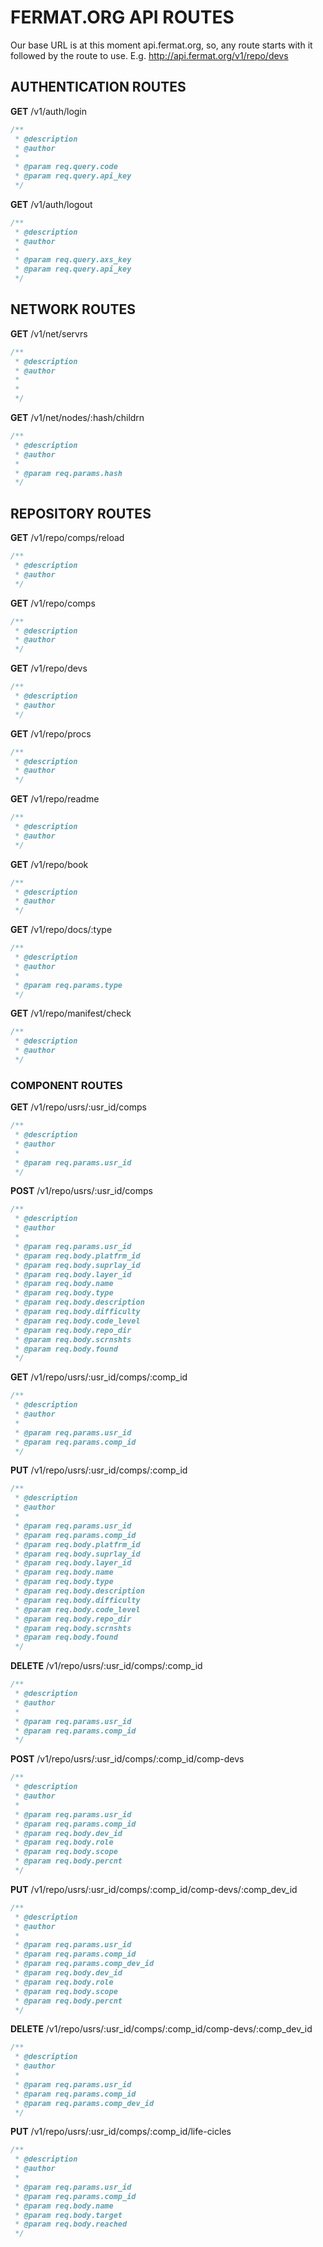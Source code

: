 # FERMAT.ORG API ROUTES

Our base URL is at this moment api.fermat.org, so, any route starts with it followed by the route to use. E.g. http://api.fermat.org/v1/repo/devs

## AUTHENTICATION ROUTES

**GET** /v1/auth/login
```javascript
/**
 * @description 
 * @author
 *
 * @param req.query.code
 * @param req.query.api_key
 */
```


**GET** /v1/auth/logout
```javascript
/**
 * @description 
 * @author
 *
 * @param req.query.axs_key
 * @param req.query.api_key
 */
 ```



## NETWORK ROUTES

**GET** /v1/net/servrs
```javascript
/**
 * @description
 * @author
 *
 * 
 */
 ```


**GET** /v1/net/nodes/:hash/childrn
```javascript
/**
 * @description
 * @author
 *
 * @param req.params.hash
 */
 ```



## REPOSITORY ROUTES

**GET** /v1/repo/comps/reload
```javascript
/**
 * @description
 * @author 
 */
 ```


**GET** /v1/repo/comps
```javascript
/**
 * @description
 * @author
 */
 ```


**GET** /v1/repo/devs
```javascript
/**
 * @description
 * @author
 */
 ```


**GET** /v1/repo/procs
```javascript
/**
 * @description
 * @author
 */
 ```


**GET** /v1/repo/readme
```javascript
/**
 * @description
 * @author
 */
 ```


**GET** /v1/repo/book
```javascript
/**
 * @description
 * @author
 */
 ```


**GET** /v1/repo/docs/:type
```javascript
/**
 * @description
 * @author
 *
 * @param req.params.type
 */
 ```


**GET** /v1/repo/manifest/check
```javascript
/**
 * @description
 * @author
 */
 ```



### COMPONENT ROUTES

**GET** /v1/repo/usrs/:usr_id/comps
```javascript
/**
 * @description
 * @author
 *
 * @param req.params.usr_id
 */
 ```


**POST** /v1/repo/usrs/:usr_id/comps
```javascript
/**
 * @description
 * @author
 *
 * @param req.params.usr_id
 * @param req.body.platfrm_id
 * @param req.body.suprlay_id
 * @param req.body.layer_id
 * @param req.body.name
 * @param req.body.type
 * @param req.body.description
 * @param req.body.difficulty
 * @param req.body.code_level
 * @param req.body.repo_dir
 * @param req.body.scrnshts
 * @param req.body.found
 */
 ```


**GET** /v1/repo/usrs/:usr_id/comps/:comp_id
```javascript
/**
 * @description
 * @author
 *
 * @param req.params.usr_id
 * @param req.params.comp_id
 */
 ```


**PUT** /v1/repo/usrs/:usr_id/comps/:comp_id
```javascript
/**
 * @description
 * @author
 *
 * @param req.params.usr_id
 * @param req.params.comp_id
 * @param req.body.platfrm_id
 * @param req.body.suprlay_id
 * @param req.body.layer_id
 * @param req.body.name
 * @param req.body.type
 * @param req.body.description
 * @param req.body.difficulty
 * @param req.body.code_level
 * @param req.body.repo_dir
 * @param req.body.scrnshts
 * @param req.body.found
 */
 ```


**DELETE** /v1/repo/usrs/:usr_id/comps/:comp_id
```javascript
/**
 * @description
 * @author
 *
 * @param req.params.usr_id
 * @param req.params.comp_id
 */
 ```


**POST** /v1/repo/usrs/:usr_id/comps/:comp_id/comp-devs
```javascript
/**
 * @description
 * @author
 *
 * @param req.params.usr_id
 * @param req.params.comp_id
 * @param req.body.dev_id
 * @param req.body.role
 * @param req.body.scope
 * @param req.body.percnt
 */
 ```


**PUT** /v1/repo/usrs/:usr_id/comps/:comp_id/comp-devs/:comp_dev_id
```javascript
/**
 * @description
 * @author
 *
 * @param req.params.usr_id
 * @param req.params.comp_id
 * @param req.params.comp_dev_id
 * @param req.body.dev_id
 * @param req.body.role
 * @param req.body.scope
 * @param req.body.percnt
 */
 ```


**DELETE** /v1/repo/usrs/:usr_id/comps/:comp_id/comp-devs/:comp_dev_id
```javascript
/**
 * @description
 * @author
 *
 * @param req.params.usr_id
 * @param req.params.comp_id
 * @param req.params.comp_dev_id
 */
 ```


**PUT** /v1/repo/usrs/:usr_id/comps/:comp_id/life-cicles
```javascript
/**
 * @description
 * @author
 *
 * @param req.params.usr_id
 * @param req.params.comp_id
 * @param req.body.name
 * @param req.body.target
 * @param req.body.reached
 */
 ```
